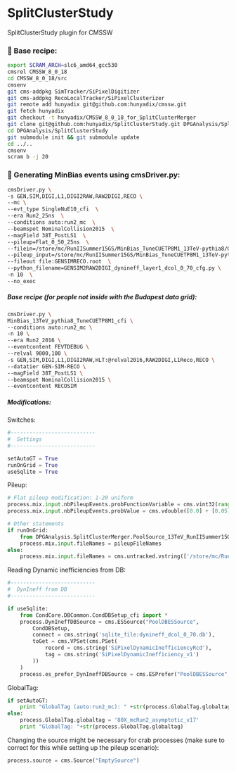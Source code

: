 # SplitClusterStudy
SplitClusterStudy plugin for CMSSW

### &#x1F539; Base recipe:

```bash
export SCRAM_ARCH=slc6_amd64_gcc530
cmsrel CMSSW_8_0_18
cd CMSSW_8_0_18/src
cmsenv
git cms-addpkg SimTracker/SiPixelDigitizer
git cms-addpkg RecoLocalTracker/SiPixelClusterizer
git remote add hunyadix git@github.com:hunyadix/cmssw.git
git fetch hunyadix
git checkout -t hunyadix/CMSSW_8_0_18_for_SplitClusterMerger
git clone git@github.com:hunyadix/SplitClusterStudy.git DPGAnalysis/SplitClusterStudy
cd DPGAnalysis/SplitClusterStudy
git submodule init && git submodule update
cd ../..
cmsenv
scram b -j 20
```

### &#x1F539; Generating MinBias events using cmsDriver.py:

```bash
cmsDriver.py \
-s GEN,SIM,DIGI,L1,DIGI2RAW,RAW2DIGI,RECO \
--mc \
--evt_type SingleNuE10_cfi  \
--era Run2_25ns  \
--conditions auto:run2_mc  \
--beamspot NominalCollision2015  \
--magField 38T_PostLS1  \
--pileup=Flat_0_50_25ns  \
--filein=/store/mc/RunIISummer15GS/MinBias_TuneCUETP8M1_13TeV-pythia8/GEN-SIM/MCRUN2_71_V1-v2/10000/004CC894-4877-E511-A11E-0025905C3DF8.root  \
--pileup_input=/store/mc/RunIISummer15GS/MinBias_TuneCUETP8M1_13TeV-pythia8/GEN-SIM/MCRUN2_71_V1-v2/10002/082C3FE4-7479-E511-BCC5-0025904C8254.root  \
--fileout file:GENSIMRECO.root  \
--python_filename=GENSIM2RAW2DIGI_dynineff_layer1_dcol_0_70_cfg.py \
-n 10  \
--no_exec
```

##### Base recipe (for people not inside with the Budapest data grid):

```bash
cmsDriver.py \
MinBias_13TeV_pythia8_TuneCUETP8M1_cfi \
--conditions auto:run2_mc \
-n 10 \
--era Run2_2016 \
--eventcontent FEVTDEBUG \
--relval 9000,100 \
-s GEN,SIM,DIGI,L1,DIGI2RAW,HLT:@relval2016,RAW2DIGI,L1Reco,RECO \
--datatier GEN-SIM-RECO \
--magField 38T_PostLS1 \
--beamspot NominalCollision2015 \
--eventcontent RECOSIM
```

##### Modifications:

Switches:

```python
#---------------------------
#  Settings
#---------------------------

setAutoGT = True
runOnGrid = True
useSqlite = True
```

Pileup:

```python
# Flat pileup modification: 1-20 uniform
process.mix.input.nbPileupEvents.probFunctionVariable = cms.vint32(range(0, 21))
process.mix.input.nbPileupEvents.probValue = cms.vdouble([0.0] + [0.05] * 20)

# Other statements
if runOnGrid:
    from DPGAnalysis.SplitClusterMerger.PoolSource_13TeV_RunIISummer15GS import pileupFileNames
    process.mix.input.fileNames = pileupFileNames
else:
    process.mix.input.fileNames = cms.untracked.vstring(['/store/mc/RunIISummer15GS/MinBias_TuneCUETP8M1_13TeV-pythia8/GEN-SIM/MCRUN2_71_V1-v2/10002/082C3FE4-7479-E511-BCC5-0025904C8254.root'])
```
    
Reading Dynamic inefficiencies from DB:

```python
#---------------------------
#  DynIneff from DB
#---------------------------

if useSqlite:
    from CondCore.DBCommon.CondDBSetup_cfi import *
    process.DynIneffDBSource = cms.ESSource("PoolDBESSource",
        CondDBSetup,
        connect = cms.string('sqlite_file:dynineff_dcol_0_70.db'),
        toGet = cms.VPSet(cms.PSet(
            record = cms.string('SiPixelDynamicInefficiencyRcd'),
            tag = cms.string('SiPixelDynamicInefficiency_v1')
        ))
    )
    process.es_prefer_DynIneffDBSource = cms.ESPrefer("PoolDBESSource","DynIneffDBSource")
```

GlobalTag:

```python
if setAutoGT:
    print "GlobalTag (auto:run2_mc): " +str(process.GlobalTag.globaltag)
else:
    process.GlobalTag.globaltag = '80X_mcRun2_asymptotic_v17'
    print "GlobalTag: "+str(process.GlobalTag.globaltag)
```

Changing the source might be necessary for crab processes (make sure to correct for this while setting up the pileup scenario):

```python
process.source = cms.Source("EmptySource")
```

